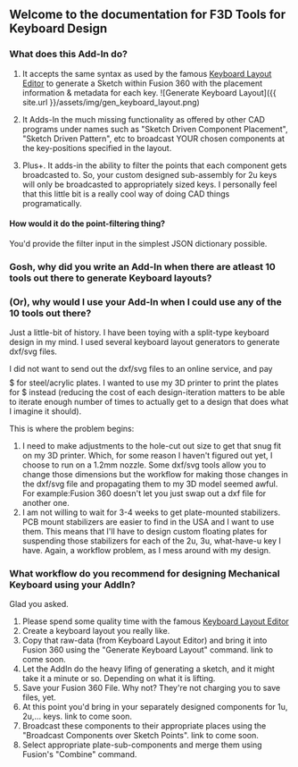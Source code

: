 ## Welcome to the documentation for F3D Tools for Keyboard Design

### What does this Add-In do?
1. It accepts the same syntax as used by the famous [Keyboard Layout Editor](http://www.keyboard-layout-editor.com/) to generate a Sketch within
Fusion 360 with the placement information & metadata for each key.
![Generate Keyboard Layout]({{ site.url }}/assets/img/gen_keyboard_layout.png)

2. It Adds-In the much missing functionality as offered by other CAD programs under names such as "Sketch Driven Component Placement", "Sketch Driven Pattern", etc
to broadcast YOUR chosen components at the key-positions specified in the layout.

3. Plus+. It adds-in the ability to filter the points that each component gets broadcasted to. So, your custom designed sub-assembly for 2u keys will only be broadcasted to
appropriately sized keys. I personally feel that this little bit is a really cool way of doing CAD things programatically.

#### How would it do the point-filtering thing?
You'd provide the filter input in the simplest JSON dictionary possible.

### Gosh, why did you write an Add-In when there are atleast 10 tools out there to generate Keyboard layouts?
### (Or), why would I use your Add-In when I could use any of the 10 tools out there?
Just a little-bit of history. I have been toying with a split-type keyboard design in my mind. I used several keyboard layout
generators to generate dxf/svg files. 

I did not want to send out the dxf/svg files to an online service, and pay $$$$$ for steel/acrylic plates. 
I wanted to use my 3D printer to print the plates for $ instead (reducing the cost of each design-iteration matters to be able to iterate
enough number of times to actually get to a design that does what I imagine it should).

This is where the problem begins:
1. I need to make adjustments to the hole-cut out size to get that snug fit on my 3D printer. Which, for some reason I haven't figured out yet,
I choose to run on a 1.2mm nozzle. Some dxf/svg tools allow you to change those dimensions but the workflow for making those changes
in the dxf/svg file and propagating them to my 3D model seemed awful. For example:Fusion 360 doesn't let you just swap out a dxf file for another one.
2. I am not willing to wait for 3-4 weeks to get plate-mounted stabilizers. PCB mount stabilizers are easier to find in the USA and I want to use them.
This means that I'll have to design custom floating plates for suspending those stabilizers for each of the 2u, 3u, what-have-u key I have. Again, a workflow problem,
as I mess around with my design.

### What workflow do you recommend for designing Mechanical Keyboard using your AddIn?
Glad you asked. 
1. Please spend some quality time with the famous [Keyboard Layout Editor](http://www.keyboard-layout-editor.com/.)
2. Create a keyboard layout you really like.
3. Copy that raw-data (from Keyboard Layout Editor) and bring it into Fusion 360 using the "Generate Keyboard Layout" command. link to come soon.
4. Let the AddIn do the heavy lifing of generating a sketch, and it might take it a minute or so. Depending on what it is lifting.
5. Save your Fusion 360 File. Why not? They're not charging you to save files, yet.
6. At this point you'd bring in your separately designed components for 1u, 2u,... keys. link to come soon.
7. Broadcast these components to their appropriate places using the "Broadcast Components over Sketch Points". link to come soon.
8. Select appropriate plate-sub-components and merge them using Fusion's "Combine" command. 

